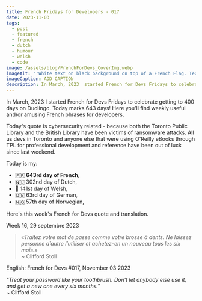 ```yaml
---
title: French Fridays for Developers - 017
date: 2023-11-03
tags:
  - post
  - featured
  - french
  - dutch
  - humour
  - welsh
  - code
image: /assets/blog/FrenchForDevs_CoverImg.webp
imageAlt: "'White text on black background on top of a French Flag. Text says French for Devs! Funny and/or useful French quotes for developers. A New French for Devs Quote Every Friday! https://gingerkiwi.dev'"
imageCaption: ADD CAPTION
description: In March, 2023  started French for Devs Fridays to celebrate getting to 400 days on Duolingo. Here you'll find weekly useful and/or amusing French phrases for developers.  « Traitez votre mot de passe comme votre brosse à dents. Ne laissez personne d’autre l’utiliser et achetez-en un nouveau tous les six mois. » ~ Clifford Stoll.  Read the full post for the translation.
---
```

In March, 2023 I started French for Devs Fridays to celebrate getting to 400 days on Duolingo. Today marks 643 days! Here you'll find weekly useful and/or amusing French phrases for developers. 

Today's quote is cybersecurity related - because both the Toronto Public Library and the British Library have been victims of ransomware attacks. All us devs in Toronto and anyone else that were using O'Reilly eBooks through TPL for professional development and reference have been out of luck since last weekend.

Today is my:
- 🇫🇷 **643rd day of French**, 
- 🇳🇱 302nd day of Dutch, 
- 🏴󠁧󠁢󠁷󠁬󠁳󠁿 141st day of Welsh, 
- 🇩🇪 63rd day of German,
- 🇳🇴 57th day of Norwegian,

Here's this week's French for Devs quote and translation. 

Week 16, 29 septembre 2023

>*«Traitez votre mot de passe comme votre brosse à dents. Ne laissez personne d’autre l’utiliser et achetez-en un nouveau tous les six mois.»* <br>
>~ Clifford Stoll

English:  French for Devs #017, November 03 2023

*"Treat your password like your toothbrush. Don’t let anybody else use it, and get a new one every six months.*"<br>
~ Clifford Stoll 

